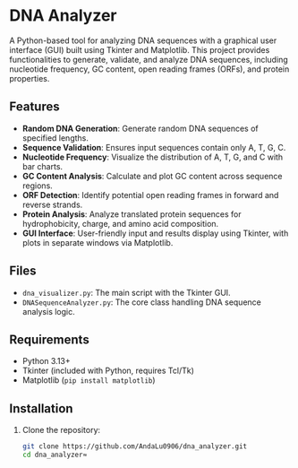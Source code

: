 # DNA Analyzer

A Python-based tool for analyzing DNA sequences with a graphical user interface (GUI) built using Tkinter and Matplotlib. This project provides functionalities to generate, validate, and analyze DNA sequences, including nucleotide frequency, GC content, open reading frames (ORFs), and protein properties.

## Features
- **Random DNA Generation**: Generate random DNA sequences of specified lengths.
- **Sequence Validation**: Ensures input sequences contain only A, T, G, C.
- **Nucleotide Frequency**: Visualize the distribution of A, T, G, and C with bar charts.
- **GC Content Analysis**: Calculate and plot GC content across sequence regions.
- **ORF Detection**: Identify potential open reading frames in forward and reverse strands.
- **Protein Analysis**: Analyze translated protein sequences for hydrophobicity, charge, and amino acid composition.
- **GUI Interface**: User-friendly input and results display using Tkinter, with plots in separate windows via Matplotlib.

## Files
- `dna_visualizer.py`: The main script with the Tkinter GUI.
- `DNASequenceAnalyzer.py`: The core class handling DNA sequence analysis logic.

## Requirements
- Python 3.13+
- Tkinter (included with Python, requires Tcl/Tk)
- Matplotlib (`pip install matplotlib`)

## Installation
1. Clone the repository:
   ```bash
   git clone https://github.com/AndaLu0906/dna_analyzer.git
   cd dna_analyzer≈
